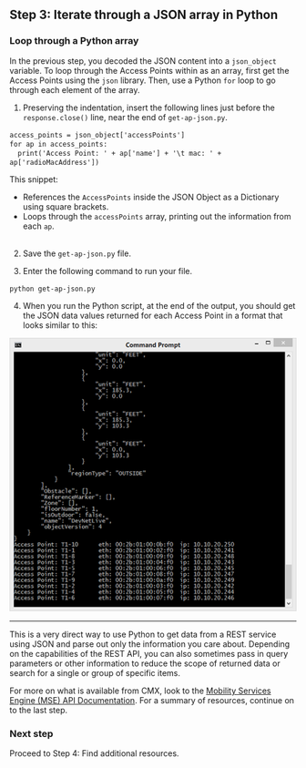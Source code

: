 ## Step 3: Iterate through a JSON array in Python

### Loop through a Python array

In the previous step, you decoded the JSON content into a `json_object` variable. To loop through the Access Points within as an array, first get the Access Points using the `json` library. Then, use a Python `for` loop to go through each element of the array.

1. Preserving the indentation, insert the following lines just before the `response.close()` line, near the end of `get-ap-json.py`.

  ```
  access_points = json_object['accessPoints']
  for ap in access_points:
    print('Access Point: ' + ap['name'] + '\t mac: ' + ap['radioMacAddress'])
  ```

  This snippet:

  - References the `AccessPoints` inside the JSON Object as a Dictionary using square brackets.
  - Loops through the `accessPoints` array, printing out the information from each `ap`.<br>
    <br>

2. Save the `get-ap-json.py` file.

3. Enter the following command to run your file.

  ```
  python get-ap-json.py
  ```

4. When you run the Python script, at the end of the output, you should get the JSON data values returned for each Access Point in a format that looks similar to this:

![](assets/images/json-output-parse-001.png)

--------------------------------------------------------------------------------

This is a very direct way to use Python to get data from a REST service using JSON and parse out only the information you care about. Depending on the capabilities of the REST API, you can also sometimes pass in query parameters or other information to reduce the scope of returned data or search for a single or group of specific items.

For more on what is available from CMX, look to the [Mobility Services Engine (MSE) API Documentation](https://developer.cisco.com/site/cmx-mobility-services/documents/api-reference-manual/). For a summary of resources, continue on to the last step.

### Next step

Proceed to Step 4: Find additional resources.
